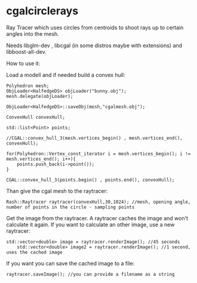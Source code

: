 # cgalcirclerays
Ray Tracer which uses circles from centroids to shoot rays up to certain angles into the mesh. 

Needs libglm-dev , libcgal (in some distros maybe with extensions) and libboost-all-dev.

How to use it:

Load a modell and if needed build a convex hull:

	Polyhedron mesh;
	ObjLoader<HalfedgeDS> objLoader("bunny.obj");
	mesh.delegate(objLoader);

	ObjLoader<HalfedgeDS>::saveObj(mesh,"cgalmesh.obj");

	ConvexHull convexHull;

	std::list<Point> points;

	//CGAL::convex_hull_3(mesh.vertices_begin() , mesh.vertices_end(), convexHull);

	for(Polyhedron::Vertex_const_iterator i = mesh.vertices_begin(); i != mesh.vertices_end(); i++){
		points.push_back(i->point());
	}

	CGAL::convex_hull_3(points.begin() , points.end(), convexHull);
	


Than give the cgal mesh to the raytracer:

    Rash::Raytracer raytracer(convexHull,30,1024); //mesh, opening angle, number of points in the circle - sampling points

Get the image from the raytracer. A raytracer caches the image and won't calculate it again. If you want to calculate an other image, use a new raytracer:
	
	std::vector<double> image = raytracer.renderImage(); //45 seconds
        std::vector<double> image2 = raytracer.renderImage(); //1 second, uses the cached image

If you want you can save the cached image to a file:
	
	raytracer.saveImage(); //you can provide a filename as a string





